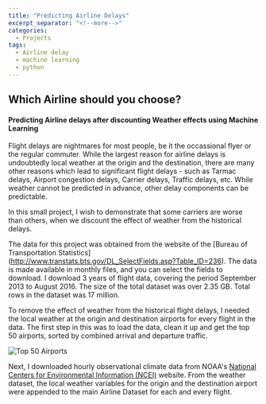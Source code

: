 ```yaml
---
title: "Predicting Airline Delays"
excerpt_separator: "<!--more-->"
categories:
  - Projects
tags:
  - Airline delay
  - machine learning
  - python
---
```


## Which Airline should you choose?
#### Predicting Airline delays after discounting Weather effects using Machine Learning

Flight delays are nightmares for most people, be it the occassional flyer or the regular commuter. While the largest reason for airline delays is undoubtedly local weather at the origin and the destination, there are many other reasons which lead to significant flight delays - such as Tarmac delays, Airport congestion delays, Carrier delays, Traffic delays, etc. While weather cannot be predicted in advance, other delay components can be predictable. 

In this small project, I wish to demonstrate that some carriers are worse than others, when we discount the effect of weather from the historical delays. 

The data for this project was obtained from the website of the [Bureau of Transportation Statistics] (http://www.transtats.bts.gov/DL_SelectFields.asp?Table_ID=236). The data is made available in monthly files, and you can select the fields to download. I download 3 years of flight data, covering the period September 2013 to August 2016. The size of the total dataset was over 2.35 GB. Total rows in the dataset was 17 million.

To remove the effect of weather from the historical flight delays, I needed the local weather at the origin and destination airports for every flight in the data. The first step in this was to load the data, clean it up and get the top 50 airports, sorted by combined arrival and departure traffic. 

![Top 50 Airports][top50]

Next, I downloaded hourly observational climate data from NOAA's [National Centers for Environmental Information (NCEI)](https://www.ncdc.noaa.gov) website. From the weather dataset, the local weather variables for the origin and the destination airport were appended to the main Airline Dataset for each and every flight.

<script
    src="https://xcitech.github.io/assets/images/heatmap.js"
    id="1bcd43e1-422d-4b80-b23d-c7a90195c1b8"
    data-bokeh-model-id="091ea0d5-b6bf-42ad-ab58-82f249495ee6"
    data-bokeh-doc-id="fb4d5672-d292-409b-a058-822982177d46"
></script>

[top50]: https://xcitech.github.io/assets/images/top50.png "Top 50 Airports"
